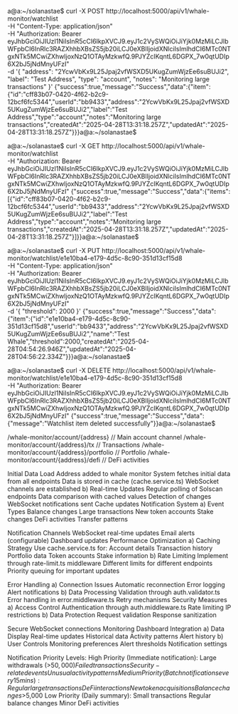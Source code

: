 a@a:~/solanastae$ curl -X POST http://localhost:5000/api/v1/whale-monitor/watchlist \
-H "Content-Type: application/json" \
-H "Authorization: Bearer eyJhbGciOiJIUzI1NiIsInR5cCI6IkpXVCJ9.eyJ1c2VySWQiOiJiYjk0MzMiLCJlbWFpbCI6InRlc3RAZXhhbXBsZS5jb20iLCJ0eXBlIjoidXNlciIsImlhdCI6MTc0NTgxNTk5MCwiZXhwIjoxNzQ1OTAyMzkwfQ.9PJYZcIKqntL6DGPX_7w0qtUDIp6X2bJ5jNdMnyUFzI" \
-d '{
    "address": "2YcwVbKx9L25Jpaj2vfWSXD5UKugZumWjzEe6suBUJi2",
    "label": "Test Address",
    "type": "account",
    "notes": "Monitoring large transactions"
}'
{"success":true,"message":"Success","data":{"item":{"id":"cff83b07-0420-4f62-b2c9-12bcf6fc5344","userId":"bb9433","address":"2YcwVbKx9L25Jpaj2vfWSXD5UKugZumWjzEe6suBUJi2","label":"Test Address","type":"account","notes":"Monitoring large transactions","createdAt":"2025-04-28T13:31:18.257Z","updatedAt":"2025-04-28T13:31:18.257Z"}}}a@a:~/solanastae$ 









a@a:~/solanastae$ curl -X GET http://localhost:5000/api/v1/whale-monitor/watchlist \
-H "Authorization: Bearer eyJhbGciOiJIUzI1NiIsInR5cCI6IkpXVCJ9.eyJ1c2VySWQiOiJiYjk0MzMiLCJlbWFpbCI6InRlc3RAZXhhbXBsZS5jb20iLCJ0eXBlIjoidXNlciIsImlhdCI6MTc0NTgxNTk5MCwiZXhwIjoxNzQ1OTAyMzkwfQ.9PJYZcIKqntL6DGPX_7w0qtUDIp6X2bJ5jNdMnyUFzI"
{"success":true,"message":"Success","data":{"items":[{"id":"cff83b07-0420-4f62-b2c9-12bcf6fc5344","userId":"bb9433","address":"2YcwVbKx9L25Jpaj2vfWSXD5UKugZumWjzEe6suBUJi2","label":"Test Address","type":"account","notes":"Monitoring large transactions","createdAt":"2025-04-28T13:31:18.257Z","updatedAt":"2025-04-28T13:31:18.257Z"}]}}a@a:~/solanastae$ 






















a@a:~/solanastae$ curl -X PUT http://localhost:5000/api/v1/whale-monitor/watchlist/e1e10ba4-e179-4d5c-8c90-351d13cf15d8 \
-H "Content-Type: application/json" \
-H "Authorization: Bearer eyJhbGciOiJIUzI1NiIsInR5cCI6IkpXVCJ9.eyJ1c2VySWQiOiJiYjk0MzMiLCJlbWFpbCI6InRlc3RAZXhhbXBsZS5jb20iLCJ0eXBlIjoidXNlciIsImlhdCI6MTc0NTgxNTk5MCwiZXhwIjoxNzQ1OTAyMzkwfQ.9PJYZcIKqntL6DGPX_7w0qtUDIp6X2bJ5jNdMnyUFzI" \
-d '{
  "threshold": 2000
}'
{"success":true,"message":"Success","data":{"item":{"id":"e1e10ba4-e179-4d5c-8c90-351d13cf15d8","userId":"bb9433","address":"2YcwVbKx9L25Jpaj2vfWSXD5UKugZumWjzEe6suBUJi2","name":"Test Whale","threshold":2000,"createdAt":"2025-04-28T04:54:26.946Z","updatedAt":"2025-04-28T04:56:22.334Z"}}}a@a:~/solanastae$ 








a@a:~/solanastae$ curl -X DELETE http://localhost:5000/api/v1/whale-monitor/watchlist/e1e10ba4-e179-4d5c-8c90-351d13cf15d8 \
-H "Authorization: Bearer eyJhbGciOiJIUzI1NiIsInR5cCI6IkpXVCJ9.eyJ1c2VySWQiOiJiYjk0MzMiLCJlbWFpbCI6InRlc3RAZXhhbXBsZS5jb20iLCJ0eXBlIjoidXNlciIsImlhdCI6MTc0NTgxNTk5MCwiZXhwIjoxNzQ1OTAyMzkwfQ.9PJYZcIKqntL6DGPX_7w0qtUDIp6X2bJ5jNdMnyUFzI"
{"success":true,"message":"Success","data":{"message":"Watchlist item deleted successfully"}}a@a:~/solanastae$ 
















  /whale-monitor/account/{address}          // Main account channel
  /whale-monitor/account/{address}/tx       // Transactions
  /whale-monitor/account/{address}/portfolio // Portfolio
  /whale-monitor/account/{address}/defi     // DeFi activities



  Initial Data Load
Address added to whale monitor
System fetches initial data from all endpoints
Data is stored in cache (cache.service.ts)
WebSocket channels are established
b) Real-time Updates
Regular polling of Solscan endpoints
Data comparison with cached values
Detection of changes
WebSocket notifications sent
Cache updates
Notification System
a) Event Types
Balance changes
Large transactions
New token accounts
Stake changes
DeFi activities
Transfer patterns

Notification Channels
WebSocket real-time updates
Email alerts (configurable)
Dashboard updates
Performance Optimization
a) Caching Strategy
Use cache.service.ts for:
Account details
Transaction history
Portfolio data
Token accounts
Stake information
b) Rate Limiting
Implement through rate-limit.ts middleware
Different limits for different endpoints
Priority queuing for important updates

Error Handling
a) Connection Issues
Automatic reconnection
Error logging
Alert notifications
b) Data Processing
Validation through auth.validator.ts
Error handling in error.middleware.ts
Retry mechanisms
Security Measures
a) Access Control
Authentication through auth.middleware.ts
Rate limiting
IP restrictions
b) Data Protection
Request validation
Response sanitization

Secure WebSocket connections
Monitoring Dashboard Integration
a) Data Display
Real-time updates
Historical data
Activity patterns
Alert history
b) User Controls
Monitoring preferences
Alert thresholds
Notification settings









Notification Priority Levels:
High Priority (Immediate notification):
Large withdrawals (>$50,000)
Failed transactions
Security-related events
Unusual activity patterns
Medium Priority (Batch notifications every 15 mins):
Regular large transactions
DeFi interactions
New token acquisitions
Balance changes >$5,000
Low Priority (Daily summary):
Small transactions
Regular balance changes
Minor DeFi activities